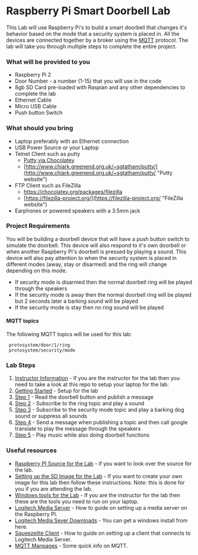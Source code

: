 # Raspberry Pi Smart Doorbell Lab
This Lab will use Raspberry Pi's to build a smart doorbell that changes it's behavior based on the mode that a security system is placed in.  All the devices are connected together by a broker using the [MQTT](http://mqtt.org/ "MQTT") protocol.  The lab will take you through multiple steps to complete the entire project.  

### What will be provided to you
- Raspberry Pi 2
- Door Number - a number (1-15) that you will use in the code
- 8gb SD Card pre-loaded with Raspian and any other dependencies to complete the lab
- Ethernet Cable
- Micro USB Cable
- Push button Switch

### What should you bring
- Laptop preferably with an Ethernet connection
- USB Power Source or your Laptop
- Telnet Client such as putty
	- [Putty via Chocolatey](https://chocolatey.org/packages/putty "Putty via Chocolatey")
	- [http://www.chiark.greenend.org.uk/~sgtatham/putty/](http://www.chiark.greenend.org.uk/~sgtatham/putty/ "Putty website")   
- FTP Client such as FileZilla
	- [https://chocolatey.org/packages/filezilla ](https://chocolatey.org/packages/filezilla  "FileZilla via Chocolatey")
	- [https://filezilla-project.org/](https://filezilla-project.org/ "FileZilla website")
- Earphones or powered speakers with a 3.5mm jack

### Project Requirements
You will be building a doorbell device that will have a push button switch to simulate the doorbell.  This device will also respond to it's own doorbell or when another Raspberry Pi's doorbell is pressed by playing a sound.  This device will also pay attention to when the security system is placed in different modes (away, stay or disarmed) and the ring will change depending on this mode.


- If security mode is disarmed then the normal doorbell ring will be played through the speakers
- If the security mode is away then the normal doorbell ring will be played but 2 seconds later a barking sound will be played
- If the security mode is stay then no ring sound will be played

#### MQTT topics
The following MQTT topics will be used for this lab:
	
     protosystem/door/1/ring
     protosystem/security/mode


### Lab Steps
1. [Instructor Information](https://github.com/CharlotteIoT/lab001-win) - If you are the instructor for the lab then you need to take a look at this repo to setup your laptop for the lab.
2. [Getting Started](GettingStarted.md) - Setup for the lab
3. [Step 1](Step1.md) - Read the doorbell button and publish a message
4. [Step 2](Step2.md) - Subscribe to the ring topic and play a sound
5. [Step 3](Step3.md) - Subscribe to the security mode topic and play a barking dog sound or suppress all sounds
6. [Step 4](Step4.md) - Send a message when publishing a topic and then call google translate to play the message through the speakers
7. [Step 5](Step5.md) - Play music while also doing doorbell functions

### Useful resources
- [Raspberry PI Source for the Lab](https://github.com/CharlotteIoT/Lab001-pi) - if you want to look over the source for the lab.
- [Setting up the SD Image for the Lab](SetupSDImage.md) - If you want to create your own image for this lab then follow these instructions.  Note: this is done for you if you are attending the lab.
- [Windows tools for the Lab](https://github.com/CharlotteIoT/lab001-win) - If you are the instructor for the lab then these are the tools you need to run on your laptop. 
- [Logitech Media Server](http://allthingspi.webspace.virginmedia.com/lms.php) - How to guide on setting up a media server on the Raspberry PI.
- [Logitech Media Sever Downloads](http://downloads.slimdevices.com/nightly/?ver=7.7) - You can get a windows install from here.
- [Squeezelite Client](http://www.gerrelt.nl/RaspberryPi/wordpress/tutorial-installing-squeezelite-player-on-raspbian/) - How to guide on setting up a client that connects to Logitech Media Server.
- [MQTT Manpages](http://mosquitto.org/man/mqtt-7.html) - Some quick info on MQTT.
